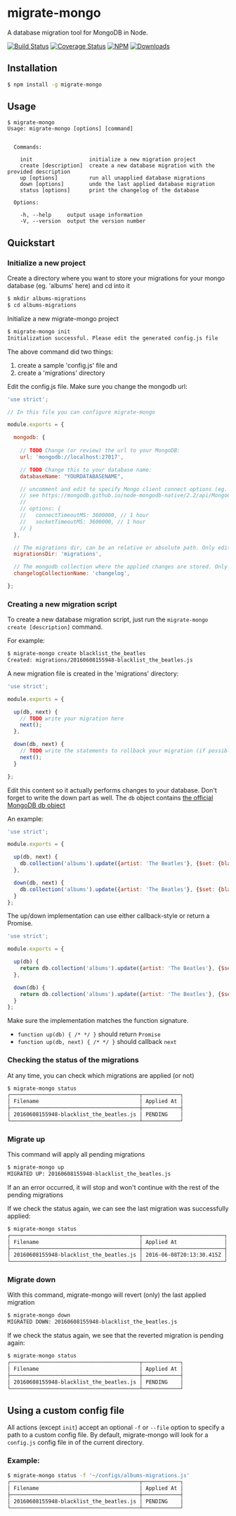 # migrate-mongo
A database migration tool for MongoDB in Node.

[![Build Status](http://img.shields.io/travis/seppevs/migrate-mongo.svg?style=flat)](https://travis-ci.org/seppevs/migrate-mongo) [![Coverage Status](https://coveralls.io/repos/github/seppevs/migrate-mongo/badge.svg?branch=master)](https://coveralls.io/r/seppevs/migrate-mongo) [![NPM](http://img.shields.io/npm/v/migrate-mongo.svg?style=flat)](https://www.npmjs.org/package/migrate-mongo) [![Downloads](http://img.shields.io/npm/dm/migrate-mongo.svg?style=flat)](https://www.npmjs.org/package/migrate-mongo)

## Installation
````bash
$ npm install -g migrate-mongo
````

## Usage
````
$ migrate-mongo
Usage: migrate-mongo [options] [command]


  Commands:

    init                  initialize a new migration project
    create [description]  create a new database migration with the provided description
    up [options]          run all unapplied database migrations
    down [options]        undo the last applied database migration
    status [options]      print the changelog of the database

  Options:

    -h, --help     output usage information
    -V, --version  output the version number
````

## Quickstart
### Initialize a new project
Create a directory where you want to store your migrations for your mongo database (eg. 'albums' here) and cd into it
````bash
$ mkdir albums-migrations
$ cd albums-migrations
````

Initialize a new migrate-mongo project
````bash
$ migrate-mongo init
Initialization successful. Please edit the generated config.js file
````

The above command did two things: 
1. create a sample 'config.js' file and 
2. create a 'migrations' directory

Edit the config.js file. Make sure you change the mongodb url:
````javascript
'use strict';

// In this file you can configure migrate-mongo

module.exports = {

  mongodb: {
    
    // TODO Change (or review) the url to your MongoDB:
    url: 'mongodb://localhost:27017',

    // TODO Change this to your database name:
    databaseName: "YOURDATABASENAME",

    // uncomment and edit to specify Mongo client connect options (eg. increase the timeouts)
    // see https://mongodb.github.io/node-mongodb-native/2.2/api/MongoClient.html
    //
    // options: {
    //   connectTimeoutMS: 3600000, // 1 hour
    //   socketTimeoutMS: 3600000, // 1 hour
    // }
  },

  // The migrations dir, can be an relative or absolute path. Only edit this when really necessary.
  migrationsDir: 'migrations',

  // The mongodb collection where the applied changes are stored. Only edit this when really necessary.
  changelogCollectionName: 'changelog',

};
````

### Creating a new migration script
To create a new database migration script, just run the ````migrate-mongo create [description]```` command.

For example:
````bash
$ migrate-mongo create blacklist_the_beatles
Created: migrations/20160608155948-blacklist_the_beatles.js
````

A new migration file is created in the 'migrations' directory:
````javascript
'use strict';

module.exports = {

  up(db, next) {
    // TODO write your migration here
    next();
  },

  down(db, next) {
    // TODO write the statements to rollback your migration (if possible)
    next();
  }

};
````

Edit this content so it actually performs changes to your database. Don't forget to write the down part as well.
The ````db```` object contains [the official MongoDB db object](https://www.npmjs.com/package/mongodb)

An example:
````javascript
'use strict';

module.exports = {

  up(db, next) {
    db.collection('albums').update({artist: 'The Beatles'}, {$set: {blacklisted: true}}, next);
  },

  down(db, next) {
    db.collection('albums').update({artist: 'The Beatles'}, {$set: {blacklisted: false}}, next);
  }
};
````

The up/down implementation can use either callback-style or return a Promise.

````javascript
'use strict';

module.exports = {

  up(db) {
    return db.collection('albums').update({artist: 'The Beatles'}, {$set: {blacklisted: true}});
  },

  down(db) {
    return db.collection('albums').update({artist: 'The Beatles'}, {$set: {blacklisted: false}});
  }
};
````

Make sure the implementation matches the function signature.

* `function up(db) { /* */ }` should return `Promise`
* `function up(db, next) { /* */ }` should callback `next`

### Checking the status of the migrations
At any time, you can check which migrations are applied (or not)

````bash
$ migrate-mongo status
┌─────────────────────────────────────────┬────────────┐
│ Filename                                │ Applied At │
├─────────────────────────────────────────┼────────────┤
│ 20160608155948-blacklist_the_beatles.js │ PENDING    │
└─────────────────────────────────────────┴────────────┘

````


### Migrate up
This command will apply all pending migrations
````bash
$ migrate-mongo up
MIGRATED UP: 20160608155948-blacklist_the_beatles.js
````

If an an error occurred, it will stop and won't continue with the rest of the pending migrations

If we check the status again, we can see the last migration was successfully applied:
````bash
$ migrate-mongo status
┌─────────────────────────────────────────┬──────────────────────────┐
│ Filename                                │ Applied At               │
├─────────────────────────────────────────┼──────────────────────────┤
│ 20160608155948-blacklist_the_beatles.js │ 2016-06-08T20:13:30.415Z │
└─────────────────────────────────────────┴──────────────────────────┘
````

### Migrate down
With this command, migrate-mongo will revert (only) the last applied migration

````bash
$ migrate-mongo down
MIGRATED DOWN: 20160608155948-blacklist_the_beatles.js
````

If we check the status again, we see that the reverted migration is pending again:
````bash
$ migrate-mongo status
┌─────────────────────────────────────────┬────────────┐
│ Filename                                │ Applied At │
├─────────────────────────────────────────┼────────────┤
│ 20160608155948-blacklist_the_beatles.js │ PENDING    │
└─────────────────────────────────────────┴────────────┘
````

## Using a custom config file
All actions (except ```init```) accept an optional ````-f```` or ````--file```` option to specify a path to a custom config file.
By default, migrate-mongo will look for a ````config.js```` config file in of the current directory.

### Example:

````bash
$ migrate-mongo status -f '~/configs/albums-migrations.js'
┌─────────────────────────────────────────┬────────────┐
│ Filename                                │ Applied At │
├─────────────────────────────────────────┼────────────┤
│ 20160608155948-blacklist_the_beatles.js │ PENDING    │
└─────────────────────────────────────────┴────────────┘

````